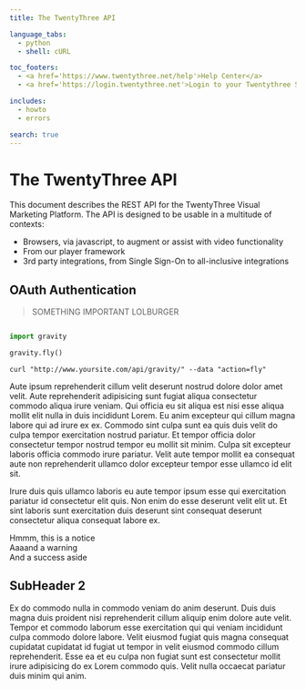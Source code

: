 ```yaml
---
title: The TwentyThree API

language_tabs:
  - python
  - shell: cURL

toc_footers:
  - <a href='https://www.twentythree.net/help'>Help Center</a>
  - <a href='https://login.twentythree.net'>Login to your Twentythree Site</a>

includes:
  - howto
  - errors

search: true
---
```


# The TwentyThree API

This document describes the REST API for the TwentyThree Visual Marketing
Platform. The API is designed to be usable in a multitude of contexts:

- Browsers, via javascript, to augment or assist with video functionality
- From our player framework
- 3rd party integrations, from Single Sign-On to all-inclusive integrations

## OAuth Authentication

> SOMETHING IMPORTANT
> LOLBURGER

```python

import gravity

gravity.fly()
```

```shell
curl "http://www.yoursite.com/api/gravity/" --data "action=fly"
```

Aute ipsum reprehenderit cillum velit deserunt nostrud dolore dolor amet velit. Aute reprehenderit adipisicing sunt fugiat aliqua consectetur commodo aliqua irure veniam. Qui officia eu sit aliqua est nisi esse aliqua mollit elit nulla in duis incididunt Lorem. Eu anim excepteur qui cillum magna labore qui ad irure ex ex. Commodo sint culpa sunt ea quis duis velit do culpa tempor exercitation nostrud pariatur. Et tempor officia dolor consectetur tempor nostrud tempor eu mollit sit minim. Culpa sit excepteur laboris officia commodo irure pariatur. Velit aute tempor mollit ea consequat aute non reprehenderit ullamco dolor excepteur tempor esse ullamco id elit sit.

Irure duis quis ullamco laboris eu aute tempor ipsum esse qui exercitation pariatur id consectetur elit quis. Non enim do esse deserunt velit elit ut. Et sint laboris sunt exercitation duis deserunt sint consequat deserunt consectetur aliqua consequat labore ex.

<aside class="notice">
Hmmm, this is a notice
</aside>

<aside class="warning">
Aaaand a warning
</aside>

<aside class="success">
And a success aside
</aside>

## SubHeader 2

Ex do commodo nulla in commodo veniam do anim deserunt. Duis duis magna duis proident nisi reprehenderit cillum aliquip enim dolore aute velit. Tempor et commodo laborum esse exercitation qui qui veniam incididunt culpa commodo dolore labore. Velit eiusmod fugiat quis magna consequat cupidatat cupidatat id fugiat ut tempor in velit eiusmod commodo cillum reprehenderit. Esse ea et eu culpa non fugiat sunt est consectetur mollit irure adipisicing do ex Lorem commodo quis. Velit nulla occaecat pariatur duis minim qui anim.
